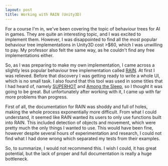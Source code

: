 ```yaml
---
layout: post
title: Working with RAIN (Unity3D)
---
```


For a course I'm in, we've been covering the topic of behaviour trees for AI in games. They are quite an interesting topic, and I was excited to implement them. However, I was disappointed to find all the most popular behaviour tree implementations in Unity3D cost >$60, which I was unwilling to pay. My professor also felt the same way, as he couldn't find any free implementations either.

So, as I was preparing to make my own implementation, I came across a slightly less popular behaviour tree implementation called [RAIN](http://rivaltheory.com/rain/). At first I was relieved. Before that discovery I was getting ready to write a whole UI, which is no small task. I also found that this tool was used in some titles that I had heard of, namely [SUPERHOT](http://superhotgame.com/) and [Among the Sleep](http://www.krillbite.com/ats/), so I thought it was going to be great. But unfortunately after working with it, I came up with far more problems than progress. 

First of all, the documentation for RAIN was shoddy and full of holes, making the whole process exponentially more difficult. From what I could understand, it seemed like RAIN wanted its users to only use functions built into RAIN. This included detection of objects and movement, which were pretty much the only things I wanted to use. This would have been fine, however despite several hours of experimentation and research, I could not find what I had done wrong which separated my tests from their examples. 

So, to summarize, I would not recommend this. I wish I could, it has great potential, but the lack of proper and full documentation is really a huge bottleneck. 